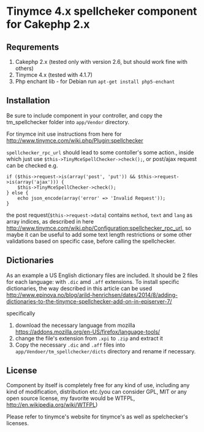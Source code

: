 Tinymce 4.x spellcheker component for Cakephp 2.x
============================


## Requrements
1. Cakephp 2.x (tested only with version 2.6, but should work fine with others)
2. Tinymce 4.x (tested with 4.1.7)
3. Php enchant lib - for Debian run `apt-get install php5-enchant`


## Installation
Be sure to include component in your controller, and copy the tm_spellchecker folder into `app/Vendor` directory.

For tinymce init use instructions from here for
http://www.tinymce.com/wiki.php/Plugin:spellchecker

`spellchecker_rpc_url` should lead to some contoller's some action., inside which just use `$this->TinyMceSpellChecker->check();`, or post/ajax request can be checked e.g.

```
if ($this->request->is(array('post', 'put')) && $this->request->is(array('ajax'))) {
	$this->TinyMceSpellChecker->check();
} else {
	echo json_encode(array('error' => 'Invalid Request'));
}
```
the post request(`$this->request->data`) contains `method`, `text` and `lang` as array indices, as described in here 
http://www.tinymce.com/wiki.php/Configuration:spellchecker_rpc_url, so maybe it can be useful to add some text length restrictions or some other validations based on specific case, before calling the spellchecker.

## Dictionaries
As an example a US English dictionary files are included. It should be 2 files for each language: with `.dic` amd `.aff` extensions. To install specific dictionaries, the way described in this article can be used
http://www.epinova.no/blog/arild-henrichsen/dates/2014/8/adding-dictionaries-to-the-tinymce-spellchecker-add-on-in-episerver-7/

specifically

1. download the necessary language from mozilla https://addons.mozilla.org/en-US/firefox/language-tools/
2. change the file's extension from `.xpi` to `.zip` and extract it
3. Copy the necessary `.dic` and `.aff` files into `app/Vendoer/tm_spellchecker/dicts` directory and rename if necessary.

## License
Component by itself is completely free for any kind of use, including any kind of modification, distribution etc.(you can consider GPL, MIT or any open source license, my favorite would be WTFPL, http://en.wikipedia.org/wiki/WTFPL)

Please refer to tinymce's website for tinymce's as well as spelchecker's licenses.









